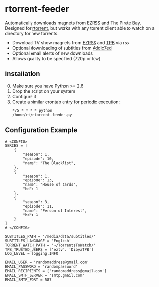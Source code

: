rtorrent-feeder
===============

Automatically downloads magnets from EZRSS and The Pirate Bay. Designed for [rtorrent](http://libtorrent.rakshasa.no/), but works with any torrent client able to watch on a directory for new torrents.
 * Download TV show magnets from [EZRSS](http://ezrss.it/) and [TPB](http://thepiratebay.se) via rss
 * Optional downloading of subtitles from [Addic7ed](http://www.addic7ed.com/)
 * Optional email alerts of new downloads
 * Allows quality to be specified (720p or low)


Installation
------------
0. Make sure you have Python >= 2.6
1. Drop the script on your system
2. Configure it
3. Create a similar crontab entry for periodic execution: <pre><code>*/5 * * * * python /home/rt/rtorrent-feeder.py</code></pre>


Configuration Example
---------------------
    # <CONFIG>
    SERIES = [
        {
            "season": 1, 
            "episode": 10, 
            "name": "The Blacklist", 
        }, 
        {
            "season": 1, 
            "episode": 13, 
            "name": "House of Cards", 
            "hd": 1
        }, 
        {
            "season": 3, 
            "episode": 11, 
            "name": "Person of Interest", 
            "hd": 1
        }
    ]
    # </CONFIG>
    
    SUBTITLES_PATH = '/media/data/subtitles/'
    SUBTITLES_LANGUAGE = 'English'
    TORRENT_WATCH_PATH = '~/TorrentsToWatch/'
    TPB_TRUSTED_USERS = ['eztv', 'DibyaTPB']
    LOG_LEVEL = logging.INFO
    
    EMAIL_USER = 'randomaddress@gmail.com'
    EMAIL_PASSWORD = 'randompassword'
    EMAIL_RECIPIENTS = ['randomaddress@gmail.com']
    EMAIL_SMTP_SERVER = 'smtp.gmail.com'
    EMAIL_SMTP_PORT = 587
